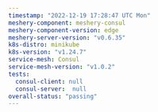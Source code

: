 ```yaml
---
timestamp: "2022-12-19 17:28:47 UTC Mon"
meshery-component: meshery-consul
meshery-component-version: edge
meshery-server-version: "v0.6.35"
k8s-distro: minikube
k8s-version: "v1.24.7"
service-mesh: Consul
service-mesh-version: "v1.0.2"
tests:
  consul-client: null
  consul-server:  null
overall-status: "passing"
---
```

